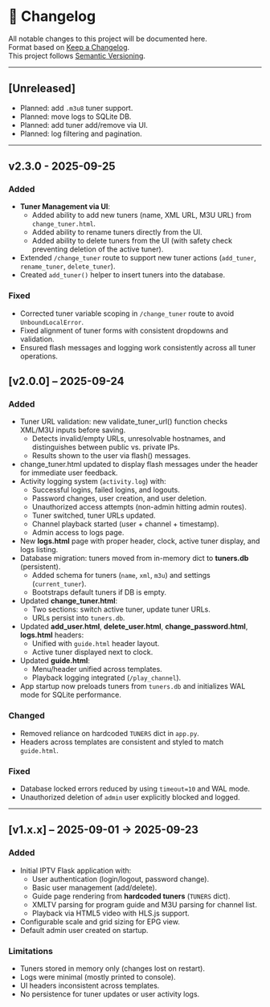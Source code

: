 # 📑 Changelog

All notable changes to this project will be documented here.  
Format based on [Keep a Changelog](https://keepachangelog.com/en/1.0.0/).  
This project follows [Semantic Versioning](https://semver.org/).  

---

## [Unreleased]

- Planned: add `.m3u8` tuner support.  
- Planned: move logs to SQLite DB.  
- Planned: add tuner add/remove via UI.  
- Planned: log filtering and pagination.  

---
## v2.3.0 - 2025-09-25

### Added
- **Tuner Management via UI**:
  - Added ability to add new tuners (name, XML URL, M3U URL) from `change_tuner.html`.
  - Added ability to rename tuners directly from the UI.
  - Added ability to delete tuners from the UI (with safety check preventing deletion of the active tuner).
- Extended `/change_tuner` route to support new tuner actions (`add_tuner`, `rename_tuner`, `delete_tuner`).
- Created `add_tuner()` helper to insert tuners into the database.

### Fixed
- Corrected tuner variable scoping in `/change_tuner` route to avoid `UnboundLocalError`.
- Fixed alignment of tuner forms with consistent dropdowns and validation.
- Ensured flash messages and logging work consistently across all tuner operations.


## [v2.0.0] – 2025-09-24
### Added
- Tuner URL validation: new validate_tuner_url() function checks XML/M3U inputs before saving.
  - Detects invalid/empty URLs, unresolvable hostnames, and distinguishes between public vs. private IPs.
  - Results shown to the user via flash() messages.
- change_tuner.html updated to display flash messages under the header for immediate user feedback.
- Activity logging system (`activity.log`) with:
  - Successful logins, failed logins, and logouts.  
  - Password changes, user creation, and user deletion.  
  - Unauthorized access attempts (non-admin hitting admin routes).  
  - Tuner switched, tuner URLs updated.  
  - Channel playback started (user + channel + timestamp).  
  - Admin access to logs page.  
- New **logs.html** page with proper header, clock, active tuner display, and logs listing.  
- Database migration: tuners moved from in-memory dict to **tuners.db** (persistent).  
  - Added schema for tuners (`name`, `xml`, `m3u`) and settings (`current_tuner`).  
  - Bootstraps default tuners if DB is empty.  
- Updated **change_tuner.html**:  
  - Two sections: switch active tuner, update tuner URLs.  
  - URLs persist into `tuners.db`.  
- Updated **add_user.html**, **delete_user.html**, **change_password.html**, **logs.html** headers:  
  - Unified with `guide.html` header layout.  
  - Active tuner displayed next to clock.  
- Updated **guide.html**:  
  - Menu/header unified across templates.  
  - Playback logging integrated (`/play_channel`).  
- App startup now preloads tuners from `tuners.db` and initializes WAL mode for SQLite performance.  

### Changed
- Removed reliance on hardcoded `TUNERS` dict in `app.py`.  
- Headers across templates are consistent and styled to match `guide.html`.  

### Fixed
- Database locked errors reduced by using `timeout=10` and WAL mode.  
- Unauthorized deletion of `admin` user explicitly blocked and logged.  

---

## [v1.x.x] – 2025-09-01 → 2025-09-23
### Added
- Initial IPTV Flask application with:  
  - User authentication (login/logout, password change).  
  - Basic user management (add/delete).  
  - Guide page rendering from **hardcoded tuners** (`TUNERS` dict).  
  - XMLTV parsing for program guide and M3U parsing for channel list.  
  - Playback via HTML5 video with HLS.js support.  
- Configurable scale and grid sizing for EPG view.  
- Default admin user created on startup.  

### Limitations
- Tuners stored in memory only (changes lost on restart).  
- Logs were minimal (mostly printed to console).  
- UI headers inconsistent across templates.  
- No persistence for tuner updates or user activity logs.  
